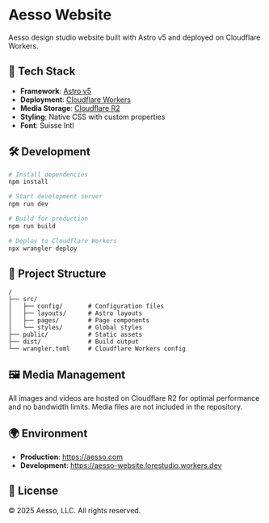 # Aesso Website

Aesso design studio website built with Astro v5 and deployed on Cloudflare Workers.

## 🚀 Tech Stack

- **Framework**: [Astro v5](https://astro.build/)
- **Deployment**: [Cloudflare Workers](https://workers.cloudflare.com/)
- **Media Storage**: [Cloudflare R2](https://www.cloudflare.com/developer-platform/r2/)
- **Styling**: Native CSS with custom properties
- **Font**: Suisse Intl

## 🛠️ Development

```bash
# Install dependencies
npm install

# Start development server
npm run dev

# Build for production
npm run build

# Deploy to Cloudflare Workers
npx wrangler deploy
```

## 📁 Project Structure

```
/
├── src/
│   ├── config/       # Configuration files
│   ├── layouts/      # Astro layouts
│   ├── pages/        # Page components
│   └── styles/       # Global styles
├── public/           # Static assets
├── dist/             # Build output
└── wrangler.toml     # Cloudflare Workers config
```

## 🖼️ Media Management

All images and videos are hosted on Cloudflare R2 for optimal performance and no bandwidth limits. Media files are not included in the repository.

## 🌍 Environment

- **Production**: https://aesso.com
- **Development**: https://aesso-website.lorestudio.workers.dev

## 📝 License

© 2025 Aesso, LLC. All rights reserved.
